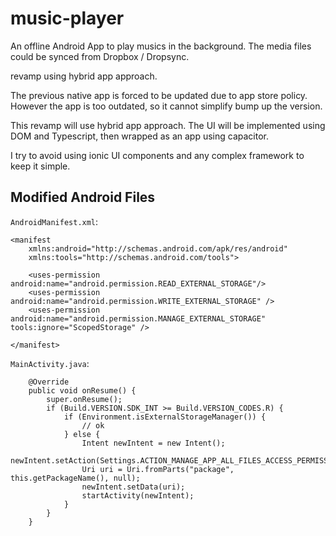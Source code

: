 # music-player

An offline Android App to play musics in the background. The media files could be synced from Dropbox / Dropsync.

revamp using hybrid app approach.

The previous native app is forced to be updated due to app store policy.
However the app is too outdated, so it cannot simplify bump up the version.

This revamp will use hybrid app approach.
The UI will be implemented using DOM and Typescript, then wrapped as an app using capacitor.

I try to avoid using ionic UI components and any complex framework to keep it simple.

## Modified Android Files

`AndroidManifest.xml`:

```
<manifest
    xmlns:android="http://schemas.android.com/apk/res/android"
    xmlns:tools="http://schemas.android.com/tools">

    <uses-permission android:name="android.permission.READ_EXTERNAL_STORAGE"/>
    <uses-permission android:name="android.permission.WRITE_EXTERNAL_STORAGE" />
    <uses-permission android:name="android.permission.MANAGE_EXTERNAL_STORAGE" tools:ignore="ScopedStorage" />

</manifest>
```

`MainActivity.java`:

```
    @Override
    public void onResume() {
        super.onResume();
        if (Build.VERSION.SDK_INT >= Build.VERSION_CODES.R) {
            if (Environment.isExternalStorageManager()) {
                // ok
            } else {
                Intent newIntent = new Intent();
                newIntent.setAction(Settings.ACTION_MANAGE_APP_ALL_FILES_ACCESS_PERMISSION);
                Uri uri = Uri.fromParts("package", this.getPackageName(), null);
                newIntent.setData(uri);
                startActivity(newIntent);
            }
        }
    }
```
